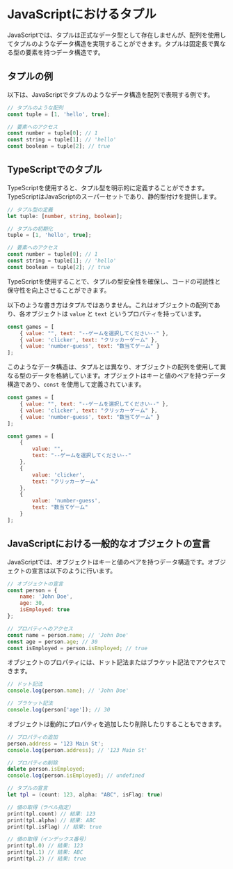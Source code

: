 # JavaScriptにおけるタプル

JavaScriptでは、タプルは正式なデータ型として存在しませんが、配列を使用してタプルのようなデータ構造を実現することができます。タプルは固定長で異なる型の要素を持つデータ構造です。

## タプルの例

以下は、JavaScriptでタプルのようなデータ構造を配列で表現する例です。

```javascript
// タプルのような配列
const tuple = [1, 'hello', true];

// 要素へのアクセス
const number = tuple[0]; // 1
const string = tuple[1]; // 'hello'
const boolean = tuple[2]; // true
```

## TypeScriptでのタプル

TypeScriptを使用すると、タプル型を明示的に定義することができます。TypeScriptはJavaScriptのスーパーセットであり、静的型付けを提供します。

```typescript
// タプル型の定義
let tuple: [number, string, boolean];

// タプルの初期化
tuple = [1, 'hello', true];

// 要素へのアクセス
const number = tuple[0]; // 1
const string = tuple[1]; // 'hello'
const boolean = tuple[2]; // true
```

TypeScriptを使用することで、タプルの型安全性を確保し、コードの可読性と保守性を向上させることができます。


以下のような書き方はタプルではありません。これはオブジェクトの配列であり、各オブジェクトは `value` と `text` というプロパティを持っています。

```javascript
const games = [
    { value: "", text: "--ゲームを選択してください--" },
    { value: 'clicker', text: "クリッカーゲーム" },
    { value: 'number-guess', text: "数当てゲーム" }
];
```

このようなデータ構造は、タプルとは異なり、オブジェクトの配列を使用して異なる型のデータを格納しています。オブジェクトはキーと値のペアを持つデータ構造であり、`const` を使用して定義されています。
```javascript
const games = [
    { value: "", text: "--ゲームを選択してください--" },
    { value: 'clicker', text: "クリッカーゲーム" },
    { value: 'number-guess', text: "数当てゲーム" }
];
```

```javascript
const games = [
    {
        value: "",
        text: "--ゲームを選択してください--"
    },
    {
        value: 'clicker',
        text: "クリッカーゲーム"
    },
    {
        value: 'number-guess',
        text: "数当てゲーム"
    }
];
```
## JavaScriptにおける一般的なオブジェクトの宣言

JavaScriptでは、オブジェクトはキーと値のペアを持つデータ構造です。オブジェクトの宣言は以下のように行います。

```javascript
// オブジェクトの宣言
const person = {
    name: 'John Doe',
    age: 30,
    isEmployed: true
};

// プロパティへのアクセス
const name = person.name; // 'John Doe'
const age = person.age; // 30
const isEmployed = person.isEmployed; // true
```

オブジェクトのプロパティには、ドット記法またはブラケット記法でアクセスできます。

```javascript
// ドット記法
console.log(person.name); // 'John Doe'

// ブラケット記法
console.log(person['age']); // 30
```

オブジェクトは動的にプロパティを追加したり削除したりすることもできます。

```javascript
// プロパティの追加
person.address = '123 Main St';
console.log(person.address); // '123 Main St'

// プロパティの削除
delete person.isEmployed;
console.log(person.isEmployed); // undefined
```

```swift
// タプルの宣言
let tpl = (count: 123, alpha: "ABC", isFlag: true)

// 値の取得（ラベル指定）
print(tpl.count) // 結果: 123
print(tpl.alpha) // 結果: ABC
print(tpl.isFlag) // 結果: true

// 値の取得（インデックス番号）
print(tpl.0) // 結果: 123
print(tpl.1) // 結果: ABC 
print(tpl.2) // 結果: true
```